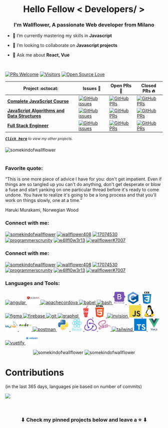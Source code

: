  <!---
shobhitkmr1/shobhitkmr1 is a ✨ special ✨ repository because its `README.md` (this file) appears on your GitHub profile.
You can click the Preview link to take a look at your changes.
--->
<h1 align="center">Hello Fellow < Developers/ ></h1>
<h3 align="center"> I'm Wallflower, A passionate Web developer from Milano</h3>

- 🌱 I’m currently mastering my skills in **Javascript**

- 👯 I’m looking to collaborate on **Javascript projects**

- 💬 Ask me about **React, Vue**	
 <br>

[![PRs Welcome](https://img.shields.io/badge/PRs-welcome-brightgreen.svg?style=flat&logo=github)](https://github.com/somekindofwallflower) [![Visitors](https://visitor-badge.glitch.me/badge?page_id=somekinfofwallflower.visitor-badge)](https://github.com/somekindofwallflower) [![Open Source Love](https://badges.frapsoft.com/os/v2/open-source.svg?v=103)](https://github.com/somekindofwallflower)

|      Project :octocat:   |     Issues :bug:   | Open PRs :bell:  | Closed PRs :fire:  |
|-------------|-------------------|---|---|
| [**Complete JavaScript Course**](https://github.com/somekindofwallflower/complete-javascript-course-2021) | [![GitHub issues](https://img.shields.io/github/issues/somekindofwallflower/complete-javascript-course-2021?color=green&logo=github&style=flat)](https://github.com/somekindofwallflower/complete-javascript-course-2021/issues) | [![GitHub PRs](https://img.shields.io/github/issues-pr/somekindofwallflower/complete-javascript-course-2021?style=flat&logo=github)](https://github.com/somekindofwallflower/complete-javascript-course-2021/pulls)  | [![GitHub PRs](https://img.shields.io/github/issues-pr-closed/somekindofwallflower/complete-javascript-course-2021?style=flat&color=critical&logo=github)](https://github.com/somekindofwallflower/complete-javascript-course-2021/pulls?q=is%3Apr+is%3Aclosed)  |
| [**JavaScript Algorithms and Data Structures**](https://github.com/somekindofwallflower/javascript-algorithms-and-data-structures) | [![GitHub issues](https://img.shields.io/github/issues/somekindofwallflower/javascript-algorithms-and-data-structures?color=green&logo=github&style=flat)](https://github.com/somekindofwallflower/javascript-algorithms-and-data-structures) | [![GitHub PRs](https://img.shields.io/github/issues-pr/somekindofwallflower/javascript-projects-2021?style=flat&logo=github)](https://github.com/somekindofwallflower/javascript-projects-2021pulls)  | [![GitHub PRs](https://img.shields.io/github/issues-pr-closed/somekindofwallflower/javascript-algorithms-and-data-structures?style=flat&color=critical&logo=github)](https://github.com/somekindofwallflower/javascript-algorithms-and-data-structures/pulls?q=is%3Apr+is%3Aclosed)  |
| [**Full Stack Engineer**](https://github.com/somekindofwallflower/full-stack-engineer-2021) | [![GitHub issues](https://img.shields.io/github/issues/somekindofwallflower/full-stack-engineer-2021?color=green&logo=github&style=flat)](https://github.com/somekindofwallflower/full-stack-engineer-2021/issues) | [![GitHub PRs](https://img.shields.io/github/issues-pr/somekindofwallflower/full-stack-engineer-2021?style=flat&logo=github)](https://github.com/somekindofwallflower/full-stack-engineer-2021/pulls)  | [![GitHub PRs](https://img.shields.io/github/issues-pr-closed/somekindofwallflower/full-stack-engineer-2021?style=flat&color=critical&logo=github)](https://github.com/somekindofwallflower/full-stack-engineer-2021/pulls?q=is%3Apr+is%3Aclosed)  |

<sup><kbd>***[Click here](https://github.com/somekindofwallflower/my-views-counter)***</kbd> *to view my other projects.</sup>* <br>

<!-- #### [Click here to ask or suggest anything about my repositories!](https://github.com/somekindofwallflower/somekindofwallflower/issues/new) <img src='https://raw.githubusercontent.com/ShahriarShafin/ShahriarShafin/main/Assets/handshake.gif' width="100px"><br><br> -->

<p><a href="https://ko-fi.com/somekindofwallflower"> <img align="left" src="https://cdn.ko-fi.com/cdn/kofi3.png?v=3" height="50" width="210" alt="somekindofwallflower" /></a></p><br><br>

<h3 align="left"> Favorite quote:</h3>
<!-- <p>“I always did something I was a little not ready to do. I think that’s how you grow. When there’s that moment of ‘Wow, I’m not really sure I can do this,’ and you push through those moments, that’s when you have a breakthrough.” – Marissa Mayer</p> -->

<!-- 2022-02-23 -->
<p>“This is one more piece of advice I have for you: don't get impatient. Even if things are so tangled up you can't do anything, don't get desperate or blow a fuse and start yanking on one particular thread before it's ready to come undone. You have to realize it's going to be a
long process and that you'll work on things slowly, one at a time.”

Haruki Murakami, Norwegian Wood
</p>

<h3 align="left">Connect with me:</h3>
<p align="left">
<a href="https://codepen.io/somekindofwallflower" target="blank"><img align="center" src="https://raw.githubusercontent.com/rahuldkjain/github-profile-readme-generator/master/src/images/icons/Social/codepen.svg" alt="somekindofwallflower" height="30" width="40" /></a>
<a href="https://twitter.com/wallflower408" target="blank"><img align="center" src="https://raw.githubusercontent.com/rahuldkjain/github-profile-readme-generator/master/src/images/icons/Social/twitter.svg" alt="wallflower408" height="30" width="40" /></a>
<a href="https://stackoverflow.com/users/17074530" target="blank"><img align="center" src="https://raw.githubusercontent.com/rahuldkjain/github-profile-readme-generator/master/src/images/icons/Social/stack-overflow.svg" alt="17074530" height="30" width="40" /></a>
<a href="https://instagram.com/programmerscrunity" target="blank"><img align="center" src="https://raw.githubusercontent.com/rahuldkjain/github-profile-readme-generator/master/src/images/icons/Social/instagram.svg" alt="programmerscrunity" height="30" width="40" /></a>
<a href="https://www.hackerrank.com/w4llfl0w3r13" target="blank"><img align="center" src="https://raw.githubusercontent.com/rahuldkjain/github-profile-readme-generator/master/src/images/icons/Social/hackerrank.svg" alt="w4llfl0w3r13" height="30" width="40" /></a>
<a href="https://discord.gg/wallflower#7007" target="blank"><img align="center" src="https://raw.githubusercontent.com/rahuldkjain/github-profile-readme-generator/master/src/images/icons/Social/discord.svg" alt="wallflower#7007" height="30" width="40" /></a>
</p>
<h3 align="left">Connect with me:</h3>
<p align="left">
<a href="https://codepen.io/somekindofwallflower" target="blank"><img align="center" src="https://raw.githubusercontent.com/rahuldkjain/github-profile-readme-generator/master/src/images/icons/Social/codepen.svg" alt="somekindofwallflower" height="30" width="40" /></a>
<a href="https://twitter.com/wallflower408" target="blank"><img align="center" src="https://raw.githubusercontent.com/rahuldkjain/github-profile-readme-generator/master/src/images/icons/Social/twitter.svg" alt="wallflower408" height="30" width="40" /></a>
<a href="https://stackoverflow.com/users/17074530" target="blank"><img align="center" src="https://raw.githubusercontent.com/rahuldkjain/github-profile-readme-generator/master/src/images/icons/Social/stack-overflow.svg" alt="17074530" height="30" width="40" /></a>
<a href="https://instagram.com/programmerscrunity" target="blank"><img align="center" src="https://raw.githubusercontent.com/rahuldkjain/github-profile-readme-generator/master/src/images/icons/Social/instagram.svg" alt="programmerscrunity" height="30" width="40" /></a>
<a href="https://www.hackerrank.com/w4llfl0w3r13" target="blank"><img align="center" src="https://raw.githubusercontent.com/rahuldkjain/github-profile-readme-generator/master/src/images/icons/Social/hackerrank.svg" alt="w4llfl0w3r13" height="30" width="40" /></a>
<a href="https://discord.gg/wallflower#7007" target="blank"><img align="center" src="https://raw.githubusercontent.com/rahuldkjain/github-profile-readme-generator/master/src/images/icons/Social/discord.svg" alt="wallflower#7007" height="30" width="40" /></a>
</p>

<h3 align="left">Languages and Tools:</h3>
<p align="left"> <a href="https://angular.io" target="_blank"> <img src="https://angular.io/assets/images/logos/angular/angular.svg" alt="angular" width="40" height="40"/> </a> <a href="https://angular.io" target="_blank"> <img src="https://raw.githubusercontent.com/devicons/devicon/master/icons/angularjs/angularjs-original-wordmark.svg" alt="angularjs" width="40" height="40"/> </a> <a href="https://cordova.apache.org/" target="_blank"> <img src="https://www.vectorlogo.zone/logos/apache_cordova/apache_cordova-icon.svg" alt="apachecordova" width="40" height="40"/> </a> <a href="https://babeljs.io/" target="_blank"> <img src="https://www.vectorlogo.zone/logos/babeljs/babeljs-icon.svg" alt="babel" width="40" height="40"/> </a> <a href="https://www.gnu.org/software/bash/" target="_blank"> <img src="https://www.vectorlogo.zone/logos/gnu_bash/gnu_bash-icon.svg" alt="bash" width="40" height="40"/> </a> <a href="https://getbootstrap.com" target="_blank"> <img src="https://raw.githubusercontent.com/devicons/devicon/master/icons/bootstrap/bootstrap-plain-wordmark.svg" alt="bootstrap" width="40" height="40"/> </a> <a href="https://www.cprogramming.com/" target="_blank"> <img src="https://raw.githubusercontent.com/devicons/devicon/master/icons/c/c-original.svg" alt="c" width="40" height="40"/> </a> <a href="https://www.w3schools.com/css/" target="_blank"> <img src="https://raw.githubusercontent.com/devicons/devicon/master/icons/css3/css3-original-wordmark.svg" alt="css3" width="40" height="40"/> </a> <a href="https://www.figma.com/" target="_blank"> <img src="https://www.vectorlogo.zone/logos/figma/figma-icon.svg" alt="figma" width="40" height="40"/> </a> <a href="https://firebase.google.com/" target="_blank"> <img src="https://www.vectorlogo.zone/logos/firebase/firebase-icon.svg" alt="firebase" width="40" height="40"/> </a> <a href="https://git-scm.com/" target="_blank"> <img src="https://www.vectorlogo.zone/logos/git-scm/git-scm-icon.svg" alt="git" width="40" height="40"/> </a> <a href="https://graphql.org" target="_blank"> <img src="https://www.vectorlogo.zone/logos/graphql/graphql-icon.svg" alt="graphql" width="40" height="40"/> </a> <a href="https://gulpjs.com" target="_blank"> <img src="https://raw.githubusercontent.com/devicons/devicon/master/icons/gulp/gulp-plain.svg" alt="gulp" width="40" height="40"/> </a> <a href="https://www.w3.org/html/" target="_blank"> <img src="https://raw.githubusercontent.com/devicons/devicon/master/icons/html5/html5-original-wordmark.svg" alt="html5" width="40" height="40"/> </a> <a href="https://www.invisionapp.com/" target="_blank"> <img src="https://www.vectorlogo.zone/logos/invisionapp/invisionapp-icon.svg" alt="invision" width="40" height="40"/> </a> <a href="https://developer.mozilla.org/en-US/docs/Web/JavaScript" target="_blank"> <img src="https://raw.githubusercontent.com/devicons/devicon/master/icons/javascript/javascript-original.svg" alt="javascript" width="40" height="40"/> </a> <a href="https://www.linux.org/" target="_blank"> <img src="https://raw.githubusercontent.com/devicons/devicon/master/icons/linux/linux-original.svg" alt="linux" width="40" height="40"/> </a> <a href="https://www.mysql.com/" target="_blank"> <img src="https://raw.githubusercontent.com/devicons/devicon/master/icons/mysql/mysql-original-wordmark.svg" alt="mysql" width="40" height="40"/> </a> <a href="https://nodejs.org" target="_blank"> <img src="https://raw.githubusercontent.com/devicons/devicon/master/icons/nodejs/nodejs-original-wordmark.svg" alt="nodejs" width="40" height="40"/> </a> <a href="https://postman.com" target="_blank"> <img src="https://www.vectorlogo.zone/logos/getpostman/getpostman-icon.svg" alt="postman" width="40" height="40"/> </a> <a href="https://www.python.org" target="_blank"> <img src="https://raw.githubusercontent.com/devicons/devicon/master/icons/python/python-original.svg" alt="python" width="40" height="40"/> </a> <a href="https://reactjs.org/" target="_blank"> <img src="https://raw.githubusercontent.com/devicons/devicon/master/icons/react/react-original-wordmark.svg" alt="react" width="40" height="40"/> </a> <a href="https://redux.js.org" target="_blank"> <img src="https://raw.githubusercontent.com/devicons/devicon/master/icons/redux/redux-original.svg" alt="redux" width="40" height="40"/> </a> <a href="https://sass-lang.com" target="_blank"> <img src="https://raw.githubusercontent.com/devicons/devicon/master/icons/sass/sass-original.svg" alt="sass" width="40" height="40"/> </a> <a href="https://tailwindcss.com/" target="_blank"> <img src="https://www.vectorlogo.zone/logos/tailwindcss/tailwindcss-icon.svg" alt="tailwind" width="40" height="40"/> </a> <a href="https://www.typescriptlang.org/" target="_blank"> <img src="https://raw.githubusercontent.com/devicons/devicon/master/icons/typescript/typescript-original.svg" alt="typescript" width="40" height="40"/> </a> <a href="https://vuejs.org/" target="_blank"> <img src="https://raw.githubusercontent.com/devicons/devicon/master/icons/vuejs/vuejs-original-wordmark.svg" alt="vuejs" width="40" height="40"/> </a> <a href="https://vuetifyjs.com/en/" target="_blank"> <img src="https://bestofjs.org/logos/vuetify.svg" alt="vuetify" width="40" height="40"/> </a> <a href="https://webpack.js.org" target="_blank"> <img src="https://raw.githubusercontent.com/devicons/devicon/d00d0969292a6569d45b06d3f350f463a0107b0d/icons/webpack/webpack-original-wordmark.svg" alt="webpack" width="40" height="40"/> </a> 
		
<p align="center">
  <img width="400em" src="https://github-readme-stats.vercel.app/api?username=somekindofwallflower&show_icons=true&locale=en&theme=radical"                alt="somekindofwallflower"/>
  <img width="400em" src="https://github-readme-streak-stats.herokuapp.com/?user=somekindofwallflower&theme=radical" alt="somekindofwallflower" />
</p>

<!-- <p align="center"> 
  <img width="600em" src="https://github-readme-stats.vercel.app/api/top-langs/?username=somekindofwallflower&layout=compact&langs_count=999&include_all_commits=true&hide_progress=true&hide_border=true&theme=radical&hide=">
</p> -->

# Contributions
(in the last 365 days, languages pie based on number of commits)

![](./profile-3d-contrib/profile-night-green.svg)

<br/>
<h3 align="center">
	⬇ Check my pinned projects below and leave a ⭐️ ⬇
</h3>
